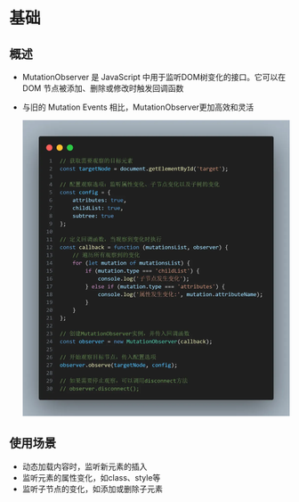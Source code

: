 # 基础

## 概述

+ MutationObserver 是 JavaScript 中用于监听DOM树变化的接口。它可以在 DOM 节点被添加、删除或修改时触发回调函数
+ 与旧的 Mutation Events 相比，MutationObserver更加高效和灵活

  ![alt text](images/MutationObserver.png)

## 使用场景

+ 动态加载内容时，监听新元素的插入
+ 监听元素的属性变化，如class、style等
+ 监听子节点的变化，如添加或删除子元素

